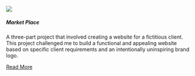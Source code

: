 <section class="tile">

<img class="project-img responsive" src="assets/marketplace.png">

##### Market Place

A three-part project that involved creating a website for a fictitious client. This project challenged me to build a functional and appealing website based on specific client requirements and an intentionally uninspiring brand logo.

[Read More](./portfolio/market-place.html)

</section>
